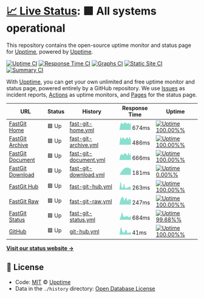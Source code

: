 # [📈 Live Status](https://upptime.github.io/upptime): <!--live status--> **🟩 All systems operational**

This repository contains the open-source uptime monitor and status page for [Upptime](https://upptime.js.org), powered by [Upptime](https://github.com/upptime/upptime).

[![Uptime CI](https://github.com/koj-co/upptime/workflows/Uptime%20CI/badge.svg)](https://github.com/koj-co/upptime/actions?query=workflow%3A%22Uptime+CI%22)
[![Response Time CI](https://github.com/koj-co/upptime/workflows/Response%20Time%20CI/badge.svg)](https://github.com/koj-co/upptime/actions?query=workflow%3A%22Response+Time+CI%22)
[![Graphs CI](https://github.com/koj-co/upptime/workflows/Graphs%20CI/badge.svg)](https://github.com/koj-co/upptime/actions?query=workflow%3A%22Graphs+CI%22)
[![Static Site CI](https://github.com/koj-co/upptime/workflows/Static%20Site%20CI/badge.svg)](https://github.com/koj-co/upptime/actions?query=workflow%3A%22Static+Site+CI%22)
[![Summary CI](https://github.com/koj-co/upptime/workflows/Summary%20CI/badge.svg)](https://github.com/koj-co/upptime/actions?query=workflow%3A%22Summary+CI%22)

With [Upptime](https://upptime.js.org), you can get your own unlimited and free uptime monitor and status page, powered entirely by a GitHub repository. We use [Issues](https://github.com/upptime/upptime/issues) as incident reports, [Actions](https://github.com/upptime/upptime/actions) as uptime monitors, and [Pages](https://upptime.github.io/upptime) for the status page.

<!--start: status pages-->
<!-- This summary is generated by Upptime (https://github.com/upptime/upptime) -->
<!-- Do not edit this manually, your changes will be overwritten -->

| URL                                              | Status | History                                                                                                    | Response Time                                                                          | Uptime                                                                                                                                                                                                                                  |
| ------------------------------------------------ | ------ | ---------------------------------------------------------------------------------------------------------- | -------------------------------------------------------------------------------------- | --------------------------------------------------------------------------------------------------------------------------------------------------------------------------------------------------------------------------------------- |
| [FastGit Home](https://fastgit.org)              | 🟩 Up  | [fast-git-home.yml](https://github.com/FastGitORG/uptime/commits/master/history/fast-git-home.yml)         | <img alt="Response time graph" src="./graphs/fast-git-home.png" height="20"> 674ms     | [![Uptime 100.00%%](https://img.shields.io/endpoint?url=https%3A%2F%2Fraw.githubusercontent.com%2FFastGitORG%2Fuptime%2Fmaster%2Fapi%2Ffast-git-home%2Fuptime.json)](https://FastGitORG.github.io/uptime/history/fast-git-home)         |
| [FastGit Archive](https://archive.fastgit.org)   | 🟩 Up  | [fast-git-archive.yml](https://github.com/FastGitORG/uptime/commits/master/history/fast-git-archive.yml)   | <img alt="Response time graph" src="./graphs/fast-git-archive.png" height="20"> 486ms  | [![Uptime 100.00%%](https://img.shields.io/endpoint?url=https%3A%2F%2Fraw.githubusercontent.com%2FFastGitORG%2Fuptime%2Fmaster%2Fapi%2Ffast-git-archive%2Fuptime.json)](https://FastGitORG.github.io/uptime/history/fast-git-archive)   |
| [FastGit Document](https://doc.fastgit.org)      | 🟩 Up  | [fast-git-document.yml](https://github.com/FastGitORG/uptime/commits/master/history/fast-git-document.yml) | <img alt="Response time graph" src="./graphs/fast-git-document.png" height="20"> 666ms | [![Uptime 100.00%%](https://img.shields.io/endpoint?url=https%3A%2F%2Fraw.githubusercontent.com%2FFastGitORG%2Fuptime%2Fmaster%2Fapi%2Ffast-git-document%2Fuptime.json)](https://FastGitORG.github.io/uptime/history/fast-git-document) |
| [FastGit Download](https://download.fastgit.org) | 🟩 Up  | [fast-git-download.yml](https://github.com/FastGitORG/uptime/commits/master/history/fast-git-download.yml) | <img alt="Response time graph" src="./graphs/fast-git-download.png" height="20"> 181ms | [![Uptime 0.00%%](https://img.shields.io/endpoint?url=https%3A%2F%2Fraw.githubusercontent.com%2FFastGitORG%2Fuptime%2Fmaster%2Fapi%2Ffast-git-download%2Fuptime.json)](https://FastGitORG.github.io/uptime/history/fast-git-download)   |
| [FastGit Hub](https://hub.fastgit.org)           | 🟩 Up  | [fast-git-hub.yml](https://github.com/FastGitORG/uptime/commits/master/history/fast-git-hub.yml)           | <img alt="Response time graph" src="./graphs/fast-git-hub.png" height="20"> 263ms      | [![Uptime 100.00%%](https://img.shields.io/endpoint?url=https%3A%2F%2Fraw.githubusercontent.com%2FFastGitORG%2Fuptime%2Fmaster%2Fapi%2Ffast-git-hub%2Fuptime.json)](https://FastGitORG.github.io/uptime/history/fast-git-hub)           |
| [FastGit Raw](https://raw.fastgit.org)           | 🟩 Up  | [fast-git-raw.yml](https://github.com/FastGitORG/uptime/commits/master/history/fast-git-raw.yml)           | <img alt="Response time graph" src="./graphs/fast-git-raw.png" height="20"> 247ms      | [![Uptime 100.00%%](https://img.shields.io/endpoint?url=https%3A%2F%2Fraw.githubusercontent.com%2FFastGitORG%2Fuptime%2Fmaster%2Fapi%2Ffast-git-raw%2Fuptime.json)](https://FastGitORG.github.io/uptime/history/fast-git-raw)           |
| [FastGit Status](https://status.fastgit.org)     | 🟩 Up  | [fast-git-status.yml](https://github.com/FastGitORG/uptime/commits/master/history/fast-git-status.yml)     | <img alt="Response time graph" src="./graphs/fast-git-status.png" height="20"> 684ms   | [![Uptime 99.68%%](https://img.shields.io/endpoint?url=https%3A%2F%2Fraw.githubusercontent.com%2FFastGitORG%2Fuptime%2Fmaster%2Fapi%2Ffast-git-status%2Fuptime.json)](https://FastGitORG.github.io/uptime/history/fast-git-status)      |
| [GitHub](https://github.com)                     | 🟩 Up  | [git-hub.yml](https://github.com/FastGitORG/uptime/commits/master/history/git-hub.yml)                     | <img alt="Response time graph" src="./graphs/git-hub.png" height="20"> 41ms            | [![Uptime 100.00%%](https://img.shields.io/endpoint?url=https%3A%2F%2Fraw.githubusercontent.com%2FFastGitORG%2Fuptime%2Fmaster%2Fapi%2Fgit-hub%2Fuptime.json)](https://FastGitORG.github.io/uptime/history/git-hub)                     |

<!--end: status pages-->

[**Visit our status website →**](https://upptime.github.io/upptime)

## 📄 License

- Code: [MIT](./LICENSE) © [Upptime](https://upptime.js.org)
- Data in the `./history` directory: [Open Database License](https://opendatacommons.org/licenses/odbl/1-0/)
